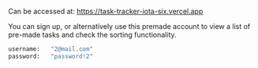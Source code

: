 Can be accessed at: https://task-tracker-iota-six.vercel.app

You can sign up, or alternatively use this premade account to view a list of pre-made tasks and check the sorting functionality.
```bash
username:   "2@mail.com"
password:   "password!2"
```
